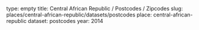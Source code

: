 type: empty
title: Central African Republic / Postcodes / Zipcodes
slug: places/central-african-republic/datasets/postcodes
place: central-african-republic
dataset: postcodes
year: 2014

